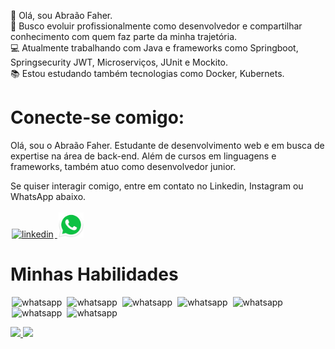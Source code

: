 👋 Olá, sou Abraão Faher.<br>
🤖 Busco evoluir profissionalmente como desenvolvedor e compartilhar conhecimento com quem faz parte da minha trajetória.<br>
💻 Atualmente trabalhando com Java e frameworks como Springboot, Springsecurity JWT, Microserviços, JUnit e Mockito.<br>
📚 Estou estudando também tecnologias como Docker, Kubernets.<br> 

# Conecte-se comigo:
<p>Olá, sou o Abraão Faher. Estudante de desenvolvimento web e em busca de expertise na área de back-end. Além de cursos em linguagens e frameworks, também atuo como desenvolvedor junior.</p>

Se quiser interagir comigo, entre em contato no Linkedin, Instagram ou WhatsApp abaixo.<br><br>
<a href='https://www.linkedin.com/in/abra%C3%A3-faher-00a' target='_blank'>
<img src='https://cdn.jsdelivr.net/gh/devicons/devicon/icons/linkedin/linkedin-original.svg' alt='linkedin' widtf='40' height='40' style='max-width:100%;margin:0 2px;'/>
</a>
<a href='https://api.whatsapp.com/send?phone=5547992135143' target='_blank'>
<img src='https://github.com/appicons/Whatsapp/blob/master/icons/whatsapp_194x194.png' alt='whatsapp' widtf='40' height='40' style='max-width:100%;margin:0 2px;'/>
</a>

# Minhas Habilidades
<img src='https://cdn.jsdelivr.net/gh/devicons/devicon/icons/linux/linux-original.svg' alt='whatsapp' widtf='40' height='40' style='max-width:100%;margin:0 2px;'/></img>
<img src='https://cdn.jsdelivr.net/gh/devicons/devicon/icons/java/java-original.svg' alt='whatsapp' widtf='40' height='40' style='max-width:100%;margin:0 2px;'></img>
<img src='https://cdn.jsdelivr.net/gh/devicons/devicon/icons/spring/spring-original.svg' alt='whatsapp' widtf='40' height='40' style='max-width:100%;margin:0 2px;'/></img>
<img src='https://cdn.jsdelivr.net/gh/devicons/devicon/icons/php/php-original.svg' alt='whatsapp' widtf='40' height='40' style='max-width:100%;margin:0 2px;'/></img>
<img src='https://cdn.jsdelivr.net/gh/devicons/devicon/icons/laravel/laravel-plain-wordmark.svg' alt='whatsapp' widtf='40' height='40' style='max-width:100%;margin:0 2px;'/></img>
<img src='https://cdn.jsdelivr.net/gh/devicons/devicon/icons/postgresql/postgresql-original.svg' alt='whatsapp' widtf='40' height='40' style='max-width:100%;margin:0 2px;'/></img>
<img src='https://cdn.jsdelivr.net/gh/devicons/devicon/icons/mysql/mysql-original.svg' alt='whatsapp' widtf='40' height='40' style='max-width:100%;margin:0 2px;'/></img>

<a href="https://github.com/Yonlero">
  <img height="180em" src="https://github-readme-stats.vercel.app/api?username=Yonlero&include_all_commits=true&show_icons=true&theme=radical&count_private=true">
  <img height="180em" src="https://github-readme-stats.vercel.app/api/top-langs/?username=Yonlero&langs_count=16&layout=compact&theme=radical">
</a>
